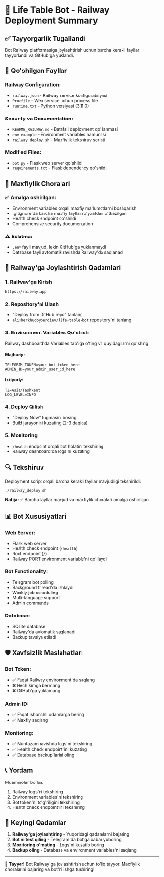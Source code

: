 # 🚀 Life Table Bot - Railway Deployment Summary

## ✅ Tayyorgarlik Tugallandi

Bot Railway platformasiga joylashtirish uchun barcha kerakli fayllar tayyorlandi va GitHub'ga yuklandi.

## 📁 Qo'shilgan Fayllar

### Railway Configuration:
- `railway.json` - Railway service konfiguratsiyasi
- `Procfile` - Web service uchun process file
- `runtime.txt` - Python versiyasi (3.11.0)

### Security va Documentation:
- `README_RAILWAY.md` - Batafsil deployment qo'llanmasi
- `env.example` - Environment variables namunasi
- `railway_deploy.sh` - Maxfiylik tekshiruv scripti

### Modified Files:
- `bot.py` - Flask web server qo'shildi
- `requirements.txt` - Flask dependency qo'shildi

## 🔐 Maxfiylik Choralari

### ✅ Amalga oshirilgan:
- Environment variables orqali maxfiy ma'lumotlarni boshqarish
- .gitignore'da barcha maxfiy fayllar ro'yxatdan o'tkazilgan
- Health check endpoint qo'shildi
- Comprehensive security documentation

### ⚠️ Eslatma:
- `.env` fayli mavjud, lekin GitHub'ga yuklanmaydi
- Database fayli avtomatik ravishda Railway'da saqlanadi

## 🚀 Railway'ga Joylashtirish Qadamlari

### 1. Railway'ga Kirish
```
https://railway.app
```

### 2. Repository'ni Ulash
- "Deploy from GitHub repo" tanlang
- `alisherkhudoyberdiev/life-table-bot` repository'ni tanlang

### 3. Environment Variables Qo'shish
Railway dashboard'da Variables tab'iga o'ting va quyidagilarni qo'shing:

#### Majburiy:
```
TELEGRAM_TOKEN=your_bot_token_here
ADMIN_ID=your_admin_user_id_here
```

#### Ixtiyoriy:
```
TZ=Asia/Tashkent
LOG_LEVEL=INFO
```

### 4. Deploy Qilish
- "Deploy Now" tugmasini bosing
- Build jarayonini kuzating (2-3 daqiqa)

### 5. Monitoring
- `/health` endpoint orqali bot holatini tekshiring
- Railway dashboard'da logs'ni kuzating

## 🔍 Tekshiruv

Deployment script orqali barcha kerakli fayllar mavjudligi tekshirildi:

```bash
./railway_deploy.sh
```

**Natija:** ✅ Barcha fayllar mavjud va maxfiylik choralari amalga oshirilgan

## 📊 Bot Xususiyatlari

### Web Server:
- Flask web server
- Health check endpoint (`/health`)
- Root endpoint (`/`)
- Railway PORT environment variable'ni qo'llaydi

### Bot Functionality:
- Telegram bot polling
- Background thread'da ishlaydi
- Weekly job scheduling
- Multi-language support
- Admin commands

### Database:
- SQLite database
- Railway'da avtomatik saqlanadi
- Backup tavsiya etiladi

## 🛡️ Xavfsizlik Maslahatlari

### Bot Token:
- ✅ Faqat Railway environment'da saqlang
- ❌ Hech kimga bermang
- ❌ GitHub'ga yuklamang

### Admin ID:
- ✅ Faqat ishonchli odamlarga bering
- ✅ Maxfiy saqlang

### Monitoring:
- ✅ Muntazam ravishda logs'ni tekshiring
- ✅ Health check endpoint'ini kuzating
- ✅ Database backup'larini oling

## 📞 Yordam

Muammolar bo'lsa:
1. Railway logs'ni tekshiring
2. Environment variables'ni tekshiring
3. Bot token'ni to'g'riligini tekshiring
4. Health check endpoint'ini tekshiring

## 🎯 Keyingi Qadamlar

1. **Railway'ga joylashtiring** - Yuqoridagi qadamlarni bajaring
2. **Bot'ni test qiling** - Telegram'da bot'ga xabar yuboring
3. **Monitoring o'rnating** - Logs'ni kuzatib boring
4. **Backup oling** - Database va environment variables'ni saqlang

---

**🎉 Tayyor!** Bot Railway'ga joylashtirish uchun to'liq tayyor. Maxfiylik choralarini bajaring va bot'ni ishga tushiring! 